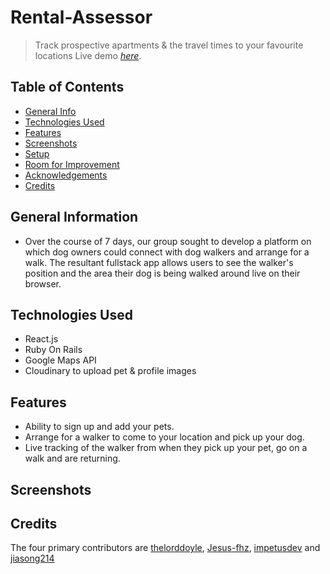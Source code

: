 # Rental-Assessor
> Track prospective apartments & the travel times to your favourite locations
> Live demo [_here_](https://unleashed-client.netlify.app). 

## Table of Contents
* [General Info](#general-information)
* [Technologies Used](#technologies-used)
* [Features](#features)
* [Screenshots](#screenshots)
* [Setup](#setup)
* [Room for Improvement](#room-for-improvement)
* [Acknowledgements](#acknowledgements)
* [Credits](#credits)
<!-- * [License](#license) -->

## General Information
- Over the course of 7 days, our group sought to develop a platform on which dog owners could connect with dog walkers and arrange for a walk. The resultant fullstack app allows users to see the walker's position and the area their dog is being walked around live on their browser.

## Technologies Used
- React.js
- Ruby On Rails
- Google Maps API
- Cloudinary to upload pet & profile images

## Features
- Ability to sign up and add your pets. 
- Arrange for a walker to come to your location and pick up your dog. 
- Live tracking of the walker from when they pick up your pet, go on a walk and are returning. 

## Screenshots


## Credits
The four primary contributors are [thelorddoyle](https://github.com/thelorddoyle/), [Jesus-fhz](https://github.com/Jesus-fhz), [impetusdev](https://github.com/impetusdev) and [jiasong214](https://github.com/jiasong214)

